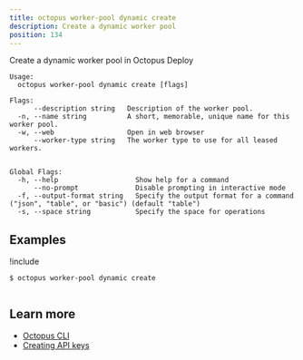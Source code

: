 ```yaml
---
title: octopus worker-pool dynamic create
description: Create a dynamic worker pool
position: 134
---
```


Create a dynamic worker pool in Octopus Deploy


```text
Usage:
  octopus worker-pool dynamic create [flags]

Flags:
      --description string   Description of the worker pool.
  -n, --name string          A short, memorable, unique name for this worker pool.
  -w, --web                  Open in web browser
      --worker-type string   The worker type to use for all leased workers.


Global Flags:
  -h, --help                   Show help for a command
      --no-prompt              Disable prompting in interactive mode
  -f, --output-format string   Specify the output format for a command ("json", "table", or "basic") (default "table")
  -s, --space string           Specify the space for operations

```

## Examples

!include <samples-instance>


```text
$ octopus worker-pool dynamic create


```

## Learn more

- [Octopus CLI](/docs/octopus-rest-api/cli/index.md)
- [Creating API keys](/docs/octopus-rest-api/how-to-create-an-api-key.md)